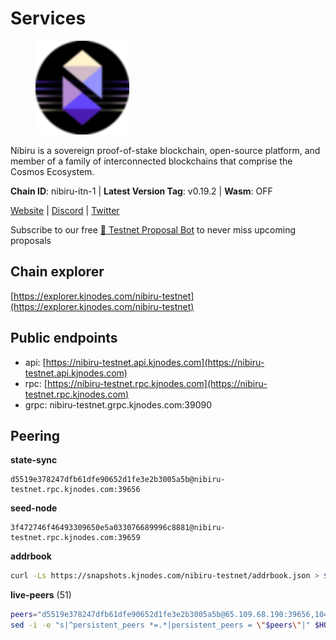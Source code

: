 # Services

<figure><img src="https://raw.githubusercontent.com/kj89/cosmos-images/main/logos/nibiru.png" width="150" alt=""><figcaption></figcaption></figure>

Nibiru is a sovereign proof-of-stake blockchain, open-source platform,  and member of a family of interconnected blockchains that comprise the Cosmos Ecosystem.

**Chain ID**: nibiru-itn-1 | **Latest Version Tag**: v0.19.2 | **Wasm**: OFF

[Website](https://nibiru.fi) | [Discord](https://discord.gg/nibiru) | [Twitter](https://twitter.com/NibiruChain)



Subscribe to our free [🤖 Testnet Proposal Bot](https://t.me/kjnodes_testnet_proposal_bot) to never miss upcoming proposals


## Chain explorer
[https://explorer.kjnodes.com/nibiru-testnet](https://explorer.kjnodes.com/nibiru-testnet)

## Public endpoints

* api: [https://nibiru-testnet.api.kjnodes.com](https://nibiru-testnet.api.kjnodes.com)
* rpc: [https://nibiru-testnet.rpc.kjnodes.com](https://nibiru-testnet.rpc.kjnodes.com)
* grpc: nibiru-testnet.grpc.kjnodes.com:39090

## Peering

**state-sync**

```text
d5519e378247dfb61dfe90652d1fe3e2b3005a5b@nibiru-testnet.rpc.kjnodes.com:39656
```

**seed-node**

```text
3f472746f46493309650e5a033076689996c8881@nibiru-testnet.rpc.kjnodes.com:39659
```

**addrbook**
```bash
curl -Ls https://snapshots.kjnodes.com/nibiru-testnet/addrbook.json > $HOME/.nibid/config/addrbook.json
```

**live-peers** (51)
```bash
peers="d5519e378247dfb61dfe90652d1fe3e2b3005a5b@65.109.68.190:39656,104a00413d0fc7ec208c810c50d49932da355bd5@129.226.159.141:26656,2a379d321d668f2bc10a2ab661b261c397bc78bb@185.197.194.233:26656,0cdd0e30f346f02eee2a0ad01887dac627339dd2@35.247.95.191:26656,a10fd4adadd7ca8f430ad88ffdc93366e9471b00@149.102.135.51:26656,be088ac816fb6b4cdd32c84091446067a3312baf@185.213.27.177:26656,30abc253688f7e70a6dcae9f0850e41a0245db3a@129.226.148.203:26656,9aea2781ce256e2e5d874ca39fc0396cc8a40c04@194.163.171.186:26656,595a8f93897710cacc3173c9ae4d0bafda5b3879@141.94.73.93:36656,473ecb6635caf7dd6ef55b05a30b24b4b0febcdc@75.119.139.204:26656,932749af5d4899237a008e3363cd914c11ffce9a@38.242.246.165:26656,798da88515077a8fc42dea062e9f841db8552b0b@217.76.58.55:26656,97597a652318c2cf81cec5b1fb482e9a50e90c8f@146.0.40.95:39656,e0eeb7517c902ff3ae66acc7383e67b57b572977@38.242.206.117:26656,3fe49874e929fc14a0a1978759f22557ebe9e77d@109.205.183.52:26656,dff579c6cefcb9dbda4934ebdbb4c7b7f7ab989f@38.242.204.186:26656,2200d0462603a8fe3e4f0853c24eabee9973eaaf@161.97.144.208:62656,64fc94a56f69bae2ba8c23bfdf0f0c0ece535e68@184.174.34.119:26656,4715d949ee0ed2be527a21a6a8d0985430103017@109.205.182.232:26656,4fa3eee5bac22e221296b5da0f102753feb645ca@142.132.166.131:26656,c904157efa8c3b40a2160cd5564f2a8ae71c3672@38.242.226.89:26656,494ba687f93bc4d8e240185916cc6b64f5adb395@38.242.243.120:26656,78de301bb4c1c5077465e5407977479c5219565a@31.220.86.89:26656,9dde137d2a59bf24dd25fc2be78a56183ac56bbb@109.123.246.117:26656,39ce82b6613c327f2bbc4cedc3a25dbf0bf8094e@38.242.252.137:26656,f95a17c12478b4c367b8e15550b7cc6efd3a91af@159.223.68.3:26656,2bfd18d860513e6f0f8c56d4d941b975bf825a50@173.249.7.203:36656,b0c3f66738fb5b2006f8d2ff99ed5a27c1cfc551@84.21.171.146:26656,7ad64d04d6906ef97aa2c21bc351a6d398e99f90@162.55.135.245:26656,51ed3cdd1490d47ce8846592d1ff881453dd9f93@84.46.250.179:26656,dd91035eaf5c2c22123c74ce094c837c96872d7b@144.91.75.43:39656,f28e811d5c509cad0d14a6757a1eea1441be3e13@65.108.9.164:22456,942ff309b381fc93e5656a715f7470bdb1c3c4cb@104.248.253.60:26656,1f88329eb9e3fd07b65a9f2c634657f2f0750184@167.172.171.224:26656,fbca52503b32d22e53b816af76afdb31c5d96a60@89.116.31.191:26656,1006710e216396697caf72a561498d1da1f563b4@81.0.218.86:26656,766f17b24c11b5eac20cf938f619bc2e43331988@38.242.229.238:26656,7c331b7d49b0ebf422197c1188e1c69beeb19468@178.159.5.190:33656,3031c35ea6f4e83ebf42720ce46bc3f033295d9c@161.97.169.130:26656,3ba24f6d5495a03cd69039ec069bbdc01d659345@45.140.185.94:26656,c7200f56b26a10a24f22a45956670d9d461ccec7@43.133.1.80:26657,5d40793ecda2f6c2382aa08b83a984950f03e7a3@38.242.249.179:26656,901b633040ccc14d186739cb5abea7c5cfe01d47@185.206.214.28:26656,531b3a270f3db95091034375d0a2a21b6bd925e1@65.21.4.135:26656,ce9bb6f1fd45a99585c205d9baee93b8a73fa588@109.123.243.12:26656,5ca8dde89e1ccd818f6ae0e04f33847e59d28801@45.94.58.240:26656,8e7f18929533807da68e3e69ed75810f23fe19e5@94.131.12.211:26656,1893734608472647b002d80db47070042dd148e6@185.196.20.175:26656,4af344bb3302bf926580f0b8ea4de9be401c3522@94.131.111.156:26656,aac16ac16e941f944c3c911db963e23159c6d637@38.242.246.213:26656,65a213efcad697afb5a1303c7fe5be4168d9520c@43.154.103.36:26656"
sed -i -e "s|^persistent_peers *=.*|persistent_peers = \"$peers\"|" $HOME/.nibid/config/config.toml
```
